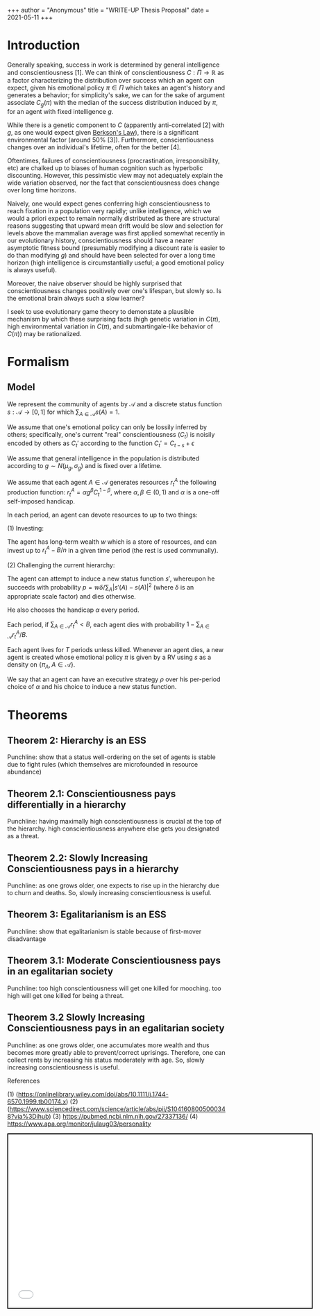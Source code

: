 +++
 author = "Anonymous"
 title = "WRITE-UP Thesis Proposal"
 date = 2021-05-11
+++




# Introduction
Generally speaking, success in work is determined by general intelligence and conscientiousness [1]. We can think of conscientiousness $C: \Pi \to \mathbb{R}$ as a factor characterizing the distribution over success which an agent can expect, given his emotional policy $\pi \in \Pi$ which takes an agent's history and generates a behavior; for simplicity's sake, we can for the sake of argument associate $C_g(\pi)$ with the median of the success distribution induced by $\pi$, for an agent with fixed intelligence $g$.

While there is a genetic component to $C$ (apparently anti-correlated [2] with $g$, as one would expect given [Berkson's Law](https://www.processingstochasticites.com/obsidian_port/writeups/Berksons_Law/)), there is a significant environmental factor (around 50% [3]). Furthermore, conscientiousness changes over an individual's lifetime, often for the better [4].

Oftentimes, failures of conscientiousness (procrastination, irresponsibility, etc) are chalked up to biases of human cognition such as hyperbolic discounting. However, this pessimistic view may not adequately explain the wide variation observed, nor the fact that conscientiousness does change over long time horizons. 

Naively, one would expect genes conferring high conscientiousness to reach fixation in a population very rapidly; unlike intelligence, which we would a priori expect to remain normally distributed as there are structural reasons suggesting that upward mean drift would be slow and selection for levels above the mammalian average was first applied somewhat recently in our evolutionary history, conscientiousness should have a nearer asymptotic fitness bound (presumably modifying a discount rate is easier to do than modifying $g$) and should have been selected for over a long time horizon (high intelligence is circumstantially useful; a good emotional policy is always useful). 

Moreover, the naive observer should be highly surprised that conscientiousness changes positively over one's lifespan, but slowly so. Is the emotional brain always such a slow learner?

I seek to use evolutionary game theory to demonstate a plausible mechanism by which these surprising facts (high genetic variation in $C(\pi)$, high environmental variation in $C(\pi)$, and submartingale-like behavior of $C(\pi)$) may be rationalized.

# Formalism

## Model
We represent the community of agents by $\mathcal{A}$ and a discrete status function $s: \mathcal{A} \to [0,1]$ for which $\sum_{A\in \mathcal{A}} s(A) = 1$.

We assume that one's emotional policy can only be lossily inferred by others; specifically, one's current "real" conscientiousness ($C_t$) is noisily encoded by others as $C_t'$ according to the function $C_t' = C_{t-s} + \epsilon$

We assume that general intelligence in the population is distributed according to $g \sim N(\mu_g,\sigma_g)$ and is fixed over a lifetime.

We assume that each agent $A \in \mathcal{A}$ generates resources $r^A_t$ the following production function: $r^A_t = \alpha g^{\beta} C_t^{1-\beta}$, where $\alpha,\beta \in (0,1)$ and $\alpha$ is a one-off self-imposed handicap.

In each period, an agent can devote resources to up to two things: 

(1) Investing:

The agent has long-term wealth $w$ which is a store of resources, and can invest up to $r^A_t - B/n$ in a given time period (the rest is used communally).

(2) Challenging the current hierarchy:

The agent can attempt to induce a new status function $s'$, whereupon he succeeds with probability $p = w\delta/\sum_{A} |s'(A)-s(A)|^2$ (where $\delta$ is an appropriate scale factor) and dies otherwise.

He also chooses the handicap $\alpha$ every period.

Each period, if $\sum_{A \in \mathcal{A}} r^A_t < B$, each agent dies with probability $1-\sum_{A \in \mathcal{A}} r^A_t/B$.

Each agent lives for $T$ periods unless killed. Whenever an agent dies, a new agent is created whose emotional policy $\pi$ is given by a RV using $s$ as a density on $\{\pi_A, A \in \mathcal{A}\}$. 

We say that an agent can have an executive strategy $\rho$ over his per-period choice of $\alpha$ and his choice to induce a new status function.
# Theorems
## Theorem 2: Hierarchy is an ESS
Punchline: show that a status well-ordering on the set of agents is stable due to fight rules (which themselves are microfounded in resource abundance)
## Theorem 2.1: Conscientiousness pays differentially in a hierarchy
Punchline: having maximally high conscientiousness is crucial at the top of the hierarchy. high conscientiousness anywhere else gets you designated as a threat.
## Theorem 2.2: Slowly Increasing Conscientiousness pays in a hierarchy
Punchline: as one grows older, one expects to rise up in the hierarchy due to churn and deaths. So, slowly increasing conscientiousness is useful.
## Theorem 3: Egalitarianism is an ESS
Punchline: show that egalitarianism is stable because of first-mover disadvantage
## Theorem 3.1: Moderate Conscientiousness pays in an egalitarian society
Punchline: too high conscientiousness will get one killed for mooching. too high will get one killed for being a threat.
## Theorem 3.2 Slowly Increasing Conscientiousness pays in an egalitarian society
Punchline: as one grows older, one accumulates more wealth and thus becomes more greatly able to prevent/correct uprisings. Therefore, one can collect rents by increasing his status moderately with age. So, slowly increasing conscientiousness is useful.

References 

(1) (https://onlinelibrary.wiley.com/doi/abs/10.1111/j.1744-6570.1999.tb00174.x)
(2) (https://www.sciencedirect.com/science/article/abs/pii/S1041608005000348?via%3Dihub)
(3) https://pubmed.ncbi.nlm.nih.gov/27337136/
(4) https://www.apa.org/monitor/julaug03/personality
 
 <iframe seamless src="/obsidian_port/writeups/nodes/WRITE-UP_Thesis_Proposal.html" style="width:700px; height:400px; border: 2px solid black"></iframe>